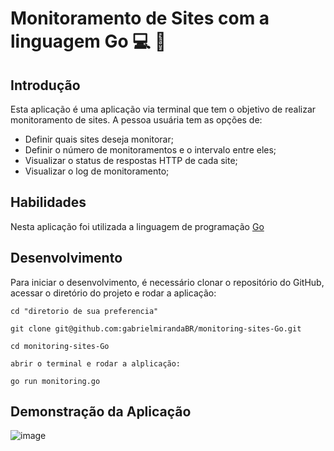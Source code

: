 # Monitoramento de Sites com a linguagem Go :computer: :mag_right:

## Introdução

Esta aplicação é uma aplicação via terminal que tem o objetivo de realizar monitoramento de sites. A pessoa usuária tem as opções de:

- Definir quais sites deseja monitorar;
- Definir o número de monitoramentos e o intervalo entre eles;
- Visualizar o status de respostas HTTP de cada site;
- Visualizar o log de monitoramento;

## Habilidades

Nesta aplicação foi utilizada a linguagem de programação  <a href="https://go.dev/" target="_blank">Go</a>

## Desenvolvimento

Para iniciar o desenvolvimento, é necessário clonar o repositório do GitHub, acessar o diretório do projeto e rodar a aplicação:

```shell
cd "diretorio de sua preferencia"

git clone git@github.com:gabrielmirandaBR/monitoring-sites-Go.git

cd monitoring-sites-Go

abrir o terminal e rodar a alplicação:

go run monitoring.go
```

## Demonstração da Aplicação

![image](./demonstration.gif)
